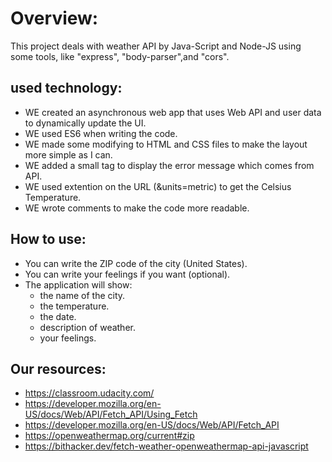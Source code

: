 # Overview:

  This project deals with weather API by Java-Script and Node-JS using some tools, like "express", "body-parser",and "cors".
 
## used technology:

* WE created an asynchronous web app that uses Web API and user data to dynamically update the UI. 
* WE used ES6 when writing the code.
* WE made some modifying to HTML and CSS files to make the layout more simple as I can.
* WE added a small tag to display the error message which comes from API.
* WE used extention on the URL (&units=metric) to get the Celsius Temperature.
* WE wrote comments to make the code more readable.

## How to use:

* You can write the ZIP code of the city (United States).
* You can write your feelings if you want (optional).
* The application will show:
  - the name of the city. 
  - the temperature.
  - the date.
  - description of weather.
  - your feelings.

## Our resources:

* https://classroom.udacity.com/
* https://developer.mozilla.org/en-US/docs/Web/API/Fetch_API/Using_Fetch
* https://developer.mozilla.org/en-US/docs/Web/API/Fetch_API
* https://openweathermap.org/current#zip
* https://bithacker.dev/fetch-weather-openweathermap-api-javascript
